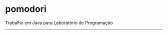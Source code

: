 # pomodori
Trabalho em Java para Laboratório de Programação
___________________________________________________

